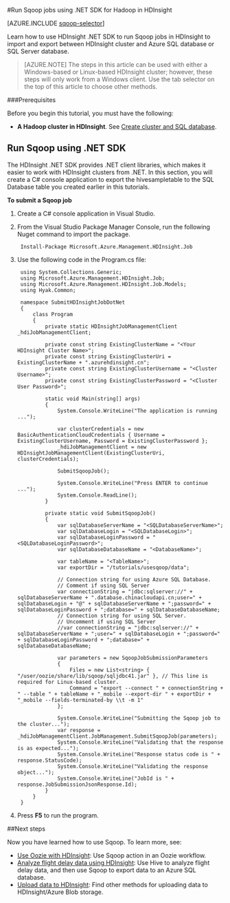 <properties
	pageTitle="Use Hadoop Sqoop in HDInsight | Azure"
	description="Learn how to use HDInsight .NET SDK to run Sqoop import and export between an Hadoop cluster and an Azure SQL database."
	editor="cgronlun"
	manager="paulettm"
	services="hdinsight"
	documentationCenter=""
	tags="azure-portal"
	authors="mumian"/>

<tags
	ms.service="hdinsight"
	ms.date="06/28/2016"
	wacn.date=""/>

#Run Sqoop jobs using .NET SDK for Hadoop in HDInsight

[AZURE.INCLUDE [sqoop-selector](../includes/hdinsight-selector-use-sqoop.md)]

Learn how to use HDInsight .NET SDK to run Sqoop jobs in HDInsight to import and export between HDInsight cluster and Azure SQL database or SQL Server database.

> [AZURE.NOTE] The steps in this article can be used with either a Windows-based or Linux-based HDInsight cluster; however, these steps will only work from a Windows client. Use the tab selector on the top of this article to choose other methods.

###Prerequisites

Before you begin this tutorial, you must have the following:

- **A Hadoop cluster in HDInsight**. See [Create cluster and SQL database](/documentation/articles/hdinsight-use-sqoop/#create-cluster-and-sql-database).

## Run Sqoop using .NET SDK

The HDInsight .NET SDK provides .NET client libraries, which makes it easier to work with HDInsight clusters from .NET. In this section, you will create a C# console application to export the hivesampletable to the SQL Database table you created earlier in this tutorials.

**To submit a Sqoop job**

1. Create a C# console application in Visual Studio.
2. From the Visual Studio Package Manager Console, run the following Nuget command to import the package.

        Install-Package Microsoft.Azure.Management.HDInsight.Job
        
3. Use the following code in the Program.cs file:

        using System.Collections.Generic;
        using Microsoft.Azure.Management.HDInsight.Job;
        using Microsoft.Azure.Management.HDInsight.Job.Models;
        using Hyak.Common;
        
        namespace SubmitHDInsightJobDotNet
        {
            class Program
            {
                private static HDInsightJobManagementClient _hdiJobManagementClient;
        
                private const string ExistingClusterName = "<Your HDInsight Cluster Name>";
                private const string ExistingClusterUri = ExistingClusterName + ".azurehdinsight.cn";
                private const string ExistingClusterUsername = "<Cluster Username>";
                private const string ExistingClusterPassword = "<Cluster User Password>";
        
                static void Main(string[] args)
                {
                    System.Console.WriteLine("The application is running ...");
        
                    var clusterCredentials = new BasicAuthenticationCloudCredentials { Username = ExistingClusterUsername, Password = ExistingClusterPassword };
                    _hdiJobManagementClient = new HDInsightJobManagementClient(ExistingClusterUri, clusterCredentials);
        
                    SubmitSqoopJob();
        
                    System.Console.WriteLine("Press ENTER to continue ...");
                    System.Console.ReadLine();
                }
        
                private static void SubmitSqoopJob()
                {
                    var sqlDatabaseServerName = "<SQLDatabaseServerName>";
                    var sqlDatabaseLogin = "<SQLDatabaseLogin>";
                    var sqlDatabaseLoginPassword = "<SQLDatabaseLoginPassword>";
                    var sqlDatabaseDatabaseName = "<DatabaseName>";
        
                    var tableName = "<TableName>";
                    var exportDir = "/tutorials/usesqoop/data";
        
                    // Connection string for using Azure SQL Database.
                    // Comment if using SQL Server
                    var connectionString = "jdbc:sqlserver://" + sqlDatabaseServerName + ".database.chinacloudapi.cn;user=" + sqlDatabaseLogin + "@" + sqlDatabaseServerName + ";password=" + sqlDatabaseLoginPassword + ";database=" + sqlDatabaseDatabaseName;
                    // Connection string for using SQL Server.
                    // Uncomment if using SQL Server
                    //var connectionString = "jdbc:sqlserver://" + sqlDatabaseServerName + ";user=" + sqlDatabaseLogin + ";password=" + sqlDatabaseLoginPassword + ";database=" + sqlDatabaseDatabaseName;
        
                    var parameters = new SqoopJobSubmissionParameters
                    {
                        Files = new List<string> { "/user/oozie/share/lib/sqoop/sqljdbc41.jar" }, // This line is required for Linux-based cluster.
                        Command = "export --connect " + connectionString + " --table " + tableName + "_mobile --export-dir " + exportDir + "_mobile --fields-terminated-by \\t -m 1"
                    };
        
                    System.Console.WriteLine("Submitting the Sqoop job to the cluster...");
                    var response = _hdiJobManagementClient.JobManagement.SubmitSqoopJob(parameters);
                    System.Console.WriteLine("Validating that the response is as expected...");
                    System.Console.WriteLine("Response status code is " + response.StatusCode);
                    System.Console.WriteLine("Validating the response object...");
                    System.Console.WriteLine("JobId is " + response.JobSubmissionJsonResponse.Id);
                }
            }
        }
        
4. Press **F5** to run the program. 

##Next steps

Now you have learned how to use Sqoop. To learn more, see:

- [Use Oozie with HDInsight](/documentation/articles/hdinsight-use-oozie/): Use Sqoop action in an Oozie workflow.
- [Analyze flight delay data using HDInsight](/documentation/articles/hdinsight-analyze-flight-delay-data/): Use Hive to analyze flight delay data, and then use Sqoop to export data to an Azure SQL database.
- [Upload data to HDInsight](/documentation/articles/hdinsight-upload-data/): Find other methods for uploading data to HDInsight/Azure Blob storage.


